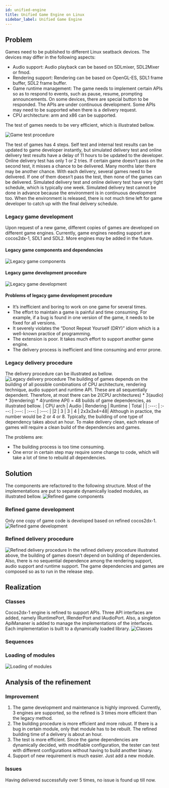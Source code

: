 ```yaml
---
id: unified-engine
title: Unified Game Engine on Linux
sidebar_label: Unified Game Engine
---
```


## Problem
Games need to be published to different Linux seatback devices. The devices may differ in the following aspects:
- Audio support: Audio playback can be based on SDLmixer, SDL2Mixer or fmod. 
- Rendering support: Rendering can be based on OpenGL-ES, SDL1 frame buffer, SDL2 frame buffer.
- Game runtime management: The game needs to implement certain APIs so as to respond to events, such as pause, resume, prompting announcements. On some devices, there are special button to be responded. The APIs are under continuous development. Some APIs may need to be supported when there is a delivery request.
- CPU architecture: arm and x86 can be supported.


The test of games needs to be very efficient, which is illustrated bellow.

![Game test procedure](assets/unified-engine/game-test-procedure.png)

The test of games has 4 steps. Self test and internal test results can be updated to game developer instantly, but simulated delivery test and online delivery test results have a delay of 11 hours to be updated to the developer. Online delivery test has only 1 or 2 tries. If certain game doesn’t pass on the second test, it misses a chance to be delivered. Many months later there may be another chance. With each delivery, several games need to be delivered. If one of them doesn’t pass the test, then none of the games can be delivered. Simulated delivery test and online delivery test have very tight schedule, which is typically one week. Simulated delivery test cannot be done in advance because the environment is in continuous development too. When the environment is released, there is not much time left for game developer to catch up with the final delivery schedule.
### Legacy game development
Upon request of a new game, different copies of games are developed on different game engines. Currently, game engines needing support are cocos2dx-1, SDL1 and SDL2. More engines may be added in the future.

#### Legacy game components and dependencies

![Legacy game components](assets/unified-engine/legacy-development-management.png)

#### Legacy game development procedure

![Legacy game development](assets/unified-engine/legacy-development.png)

#### Problems of legacy game development procedure
- It’s inefficient and boring to work on one game for several times.
- The effort to maintain a game is painful and time consuming. For example, if a bug is found in one version of the game, it needs to be fixed for all versions.
- It severely violates the “Donot Repeat Yourself (DRY)” idiom which is a well-known practice of programming.
- The extension is poor. It takes much effort to support another game engine.
- The delivery process is inefficient and time consuming and error prone.

### Legacy delivery procedure
The delivery procedure can be illustrated as bellow.
![Legacy delivery procedure](assets/unified-engine/legacy-game-delivery-procedure.png)
The building of games depends on the building of all possible combinations of CPU architecture, rendering technique, audio support and runtime API. These are all sequentially dependent. Therefore, at most there can be 2(CPU architectures) * 3(audio) * 3(rendering) * 4(runtime API) = 48 builds of game dependencies, as illustrated bellow.
| CPU arch |	Audio	| Rendering	| Runtime |	Total |
| :---: | :---: | :---: | :---: | :---: |
|2	| 3	| 3	| 4 | 	2x3x3x4=48|
Although in practice, the number would be 2 or 4 or 8. Typically, the building of one type of dependency takes about an hour. To make delivery clean, each release of games will require a clean build of the dependencies and games.

The problems are:
- The building process is too time consuming.
- One error in certain step may require some change to code, which will take a lot of time to rebuild all dependencies.

## Solution
The components are refactored to the following structure. Most of the implementations are put to separate dynamically loaded modules, as illustrated bellow.
![Refined game components](assets/unified-engine/refined-game-management.png)
### Refined game development
Only one copy of game code is developed based on refined cocos2dx-1.
![Refined game development](assets/unified-engine/refined-development.png)
### Refined delivery procedure
![Refined delivery procedure](assets/unified-engine/refined-delivery-procedure.png)
In the refined delivery procedure illustrated above, the building of games doesn’t depend on building of dependencies. Also, there is no sequential dependence among the rendering support, audio support and runtime support. The game dependencies and games are composed so as to run in the release step.

## Realization

### Classes
Cocos2dx-1 engine is refined to support APIs. Three API interfaces are added, namely IRuntimePort, IRenderPort and IAudioPort. Also, a singleton ApiMananer is added to manage the implementations of the interfaces. Each implementation is built to a dynamically loaded library.
![Classes](assets/unified-engine/classes.png)
### Sequences

### Loading of modules
![Loading of modules](assets/unified-engine/loading_of_dependencies.png)
## Analysis of the refinement
### Improvement
1. The game development and maintenance is highly improved. Currently, 3 engines are supported, so the refined is 3 times more efficient than the legacy method.
2. The building procedure is more efficient and more robust. If there is a bug in certain module, only that module has to be rebuilt. The refined building time of a delivery is about an hour.
3. The test is more efficient. Since the game dependencies are dynamically decided, with modifiable configuration, the tester can test with different configurations without having to build another binary.
4. Support of new requirement is much easier. Just add a new module.
### Issues
Having delivered successfully over 5 times, no issue is found up till now.


